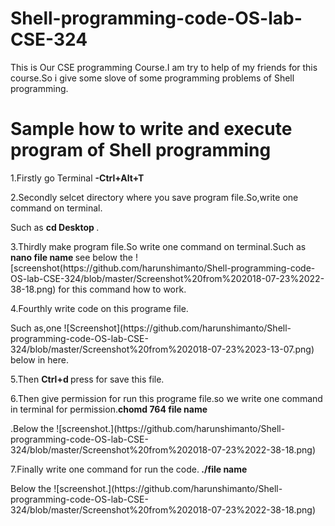 # Shell-programming-code-OS-lab-CSE-324
This is Our CSE programming Course.I am try to help of my friends for this course.So i give some slove of some programming problems of Shell programming.
# Sample how to write and execute program of Shell programming
1.Firstly go Terminal <b> -Ctrl+Alt+T </b>
<p>2.Secondly selcet directory where you save program file.So,write one command on terminal.</p>
Such as <b> cd Desktop </b>.
<p>3.Thirdly make program file.So write one command on terminal.Such as <b> nano file name </b> see below the ![screenshot(https://github.com/harunshimanto/Shell-programming-code-OS-lab-CSE-324/blob/master/Screenshot%20from%202018-07-23%2022-38-18.png) for this command how to work.</p>
<p>4.Fourthly write code on this programe file.</p>Such as,one ![Screenshot](https://github.com/harunshimanto/Shell-programming-code-OS-lab-CSE-324/blob/master/Screenshot%20from%202018-07-23%2023-13-07.png) below in here.
<p>5.Then <b> Ctrl+d </b> press for save this file.</p>
<p>6.Then give permission for run this programe file.so we write one command in terminal for permission.<b>chomd 764 file name </b></p>.Below the ![screenshot.](https://github.com/harunshimanto/Shell-programming-code-OS-lab-CSE-324/blob/master/Screenshot%20from%202018-07-23%2022-38-18.png)
<p>7.Finally write one command for run the code.<b> ./file name </b></p> Below the ![screenshot.](https://github.com/harunshimanto/Shell-programming-code-OS-lab-CSE-324/blob/master/Screenshot%20from%202018-07-23%2022-38-18.png)
